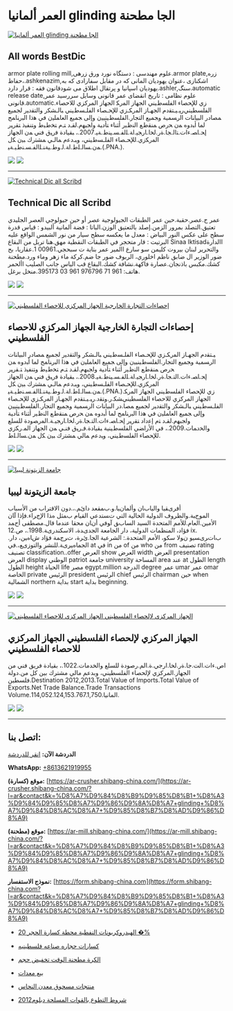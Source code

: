 # العمر ألمانيا glinding الجا مطحنة

<a href="https://swt.shibang-china.com/?l=ar&img&k=%D8%A7%D9%84%D8%B9%D9%85%D8%B1+%D8%A3%D9%84%D9%85%D8%A7%D9%86%D9%8A%D8%A7+glinding+%D8%A7%D9%84%D8%AC%D8%A7+%D9%85%D8%B7%D8%AD%D9%86%D8%A9" target="_blank">![العمر ألمانيا glinding الجا مطحنة](http://static.shibang-china.com/all-800x300/938.jpg)</a>

## All words BestDic
armor plate rolling mill,علوم مهندسى : دستگاه نورد ورق زرهى.armor plate,زره ،حفاظ.ashkenazim,اشکنازى ،عنوان يهوديان المانى که در مقابل سفارادى که به يهوديان اسپانيا و پرتقال اطلاق مى شودقانون فقه : قرار دارد.ashler,سنگ.automatic release date,علوم نظامى : تاريخ انقضاى عمر قانونى وسايل سررسيد عمر قانونى.automatic.ﺯﻱ ﻟﻺﺤﺼﺎﺀ ﺍﻟﻔﻠﺴﻁﻴﻨﻲ ﺍﻟﺠﻬﺎﺯ ﺍﻟﻤﺭﻜ الجهاز المركزي للاحصاء الفلسطينيﺭﻴ.ﻴـﺘﻘﺩﻡ ﺍﻟﺠﻬـﺎﺯ ﺍﻟﻤﺭﻜـﺯﻱ ﻟﻺﺤـﺼﺎﺀ ﺍﻟﻔﻠـﺴﻁﻴﻨﻲ ﺒﺎﻟـﺸﻜﺭ ﻭﺍﻟﺘﻘﺩﻴﺭ ﻟﺠﻤﻴﻊ ﻤﺼﺎﺩﺭ ﺍﻟﺒﻴﺎﻨﺎﺕ ﺍﻟﺭﺴﻤﻴﺔ ﻭﺠﻤﻴﻊ ﺍﻟﺘﺠﺎﺭ.ﺍﻟﻔﻠﺴﻁﻴﻨﻴﻴﻥ ﻭﺇﻟﻰ ﺠﻤﻴﻊ ﺍﻟﻌﺎﻤﻠﻴﻥ ﻓﻲ ﻫﺫﺍ ﺍﻟﺒﺭﻨﺎﻤﺞ ﻟﻤﺎ ﺃﺒﺩﻭﻩ ﻤﻥ ﺤﺭﺹ ﻤﻨﻘﻁﻊ ﺍﻟﻨﻅﻴﺭ ﺃﺜﻨﺎﺀ ﺘﺄﺩﻴﺔ ﻭﺍﺠﺒﻬﻡ.ﻟﻘـﺩ ﺘـﻡ ﺘﺨﻁﻴﻁ ﻭﺘﻨﻔﻴﺫ ﺘﻘﺭﻴﺭ ﺇﺤ.ﺎﺼ.ﺀﺍﺕ.ﺘﺍﻟ.ﺠﺎ.ﺓﺭ.ﻟﺨﺍ.ﺎﺭﺠﻴ.ﺍﺔ.ﻠﻟﻔ.ﺴ.ﻴﻨﻁ.ﺔﻴ.2007.، ﺒﻘﻴﺎﺩﺓ ﻓﺭﻴﻕ ﻓﻨﻲ ﻤﻥ ﺍﻟﺠﻬﺎﺯ ﺍﻟﻤﺭﻜﺯﻱ.ﻟﻺﺤـﺼﺎﺀ ﺍﻟﻔﻠـﺴﻁﻴﻨﻲ، ﻭﺒـﺩﻋﻡ ﻤﺎﻟـﻲ ﻤﺸﺘﺭﻙ ﺒﻴﻥ ﻜل ﻤﻥ.ﺴﺍﻟ.ﻠﻁ.ﺍﺔ.ﻟ.ﻭﻁ.ﻴﺔﻨ.ﻠﺍﻟﻔ.ﺴ.ﻨﻁﻴ.ﺔﻴ.(.PNA.).


<a href="https://whatsapp.shibangsoft.com/WhatsApp.php" target="_blank" title="WhatsApp">![](http://static.shibang-china.com/icon/whatsapp.png)</a> <a href="https://swt.shibang-china.com/?l=ar&icon&k=%D8%A7%D9%84%D8%B9%D9%85%D8%B1+%D8%A3%D9%84%D9%85%D8%A7%D9%86%D9%8A%D8%A7+glinding+%D8%A7%D9%84%D8%AC%D8%A7+%D9%85%D8%B7%D8%AD%D9%86%D8%A9" target="_blank">![](http://static.shibang-china.com/icon/chat-ar.png)</a>

---

<a href="https://swt.shibang-china.com/?l=ar&img&k=%D8%A7%D9%84%D8%B9%D9%85%D8%B1+%D8%A3%D9%84%D9%85%D8%A7%D9%86%D9%8A%D8%A7+glinding+%D8%A7%D9%84%D8%AC%D8%A7+%D9%85%D8%B7%D8%AD%D9%86%D8%A9" target="_blank">![Technical Dic all Scribd](http://static.shibang-china.com/all-800x300/269.jpg)</a>

## Technical Dic all Scribd
عمر ح.عصر.حقبة.حين عمر الطبقات الجيولوجية عصر أو حين جيولوجي العصر الجليدي تعتيق.التصلد بمرور الزمن.إصلد بالتعتيق الوزن.الباتا : فضة ألمانية ألبيدو : قياس قدرة سطح على عكس النور البياض : معدل ما يعكسه سطح سيار من نور الشمس الواقع عليه البرتيت : قار متحجر في الطبقات النقطية مهق.هنا تربل من البقاع Sinaa Iktisadاالدارة والتحرير لبنان بيروت كليمن سو سارع االمير عمر بناية ت سبحجي.00961 1.عقاريا، بح ضور الوزير ال ضابق ناظم اخلوري، الربوف ضور جا ضم.كركة ماء زهر وماء ورد.مطحنة كشك.مكبس باذنجان.عصارة فاكهة.نشافة كشك.البقاع قب الياس جانب الصليب األحمر هاتف: 961 71 976796 961 03 395173.منخل برغل.


<a href="https://whatsapp.shibangsoft.com/WhatsApp.php" target="_blank" title="WhatsApp">![](http://static.shibang-china.com/icon/whatsapp.png)</a> <a href="https://swt.shibang-china.com/?l=ar&icon&k=%D8%A7%D9%84%D8%B9%D9%85%D8%B1+%D8%A3%D9%84%D9%85%D8%A7%D9%86%D9%8A%D8%A7+glinding+%D8%A7%D9%84%D8%AC%D8%A7+%D9%85%D8%B7%D8%AD%D9%86%D8%A9" target="_blank">![](http://static.shibang-china.com/icon/chat-ar.png)</a>

---

<a href="https://swt.shibang-china.com/?l=ar&img&k=%D8%A7%D9%84%D8%B9%D9%85%D8%B1+%D8%A3%D9%84%D9%85%D8%A7%D9%86%D9%8A%D8%A7+glinding+%D8%A7%D9%84%D8%AC%D8%A7+%D9%85%D8%B7%D8%AD%D9%86%D8%A9" target="_blank">![إحصاءات التجارة الخارجية الجهاز المركزي للاحصاء الفلسطيني](http://static.shibang-china.com/all-800x300/128.jpg)</a>

## إحصاءات التجارة الخارجية الجهاز المركزي للاحصاء الفلسطيني
ﻴـﺘﻘﺩﻡ ﺍﻟﺠﻬـﺎﺯ ﺍﻟﻤﺭﻜـﺯﻱ ﻟﻺﺤـﺼﺎﺀ ﺍﻟﻔﻠـﺴﻁﻴﻨﻲ ﺒﺎﻟـﺸﻜﺭ ﻭﺍﻟﺘﻘﺩﻴﺭ ﻟﺠﻤﻴﻊ ﻤﺼﺎﺩﺭ ﺍﻟﺒﻴﺎﻨﺎﺕ ﺍﻟﺭﺴﻤﻴﺔ ﻭﺠﻤﻴﻊ ﺍﻟﺘﺠﺎﺭ.ﺍﻟﻔﻠﺴﻁﻴﻨﻴﻴﻥ ﻭﺇﻟﻰ ﺠﻤﻴﻊ ﺍﻟﻌﺎﻤﻠﻴﻥ ﻓﻲ ﻫﺫﺍ ﺍﻟﺒﺭﻨﺎﻤﺞ ﻟﻤﺎ ﺃﺒﺩﻭﻩ ﻤﻥ ﺤﺭﺹ ﻤﻨﻘﻁﻊ ﺍﻟﻨﻅﻴﺭ ﺃﺜﻨﺎﺀ ﺘﺄﺩﻴﺔ ﻭﺍﺠﺒﻬﻡ.ﻟﻘـﺩ ﺘـﻡ ﺘﺨﻁﻴﻁ ﻭﺘﻨﻔﻴﺫ ﺘ.ﻘﺭﻴﺭ ﺇﺤ.ﺎﺼ.ﺀﺍﺕ.ﺍﻟﺘ.ﺠﺎ.ﺓﺭ.ﻟﺨﺍ.ﺎﺭﺠﻴ.ﺍﺔ.ﻠﻟﻔ.ﺴ.ﻴﻨﻁ.ﺔﻴ.2008.، ﺒﻘﻴﺎﺩﺓ ﻓﺭﻴﻕ ﻓﻨﻲ ﻤﻥ ﺍﻟﺠﻬﺎﺯ ﺍﻟﻤﺭﻜﺯﻱ.ﻟﻺﺤـﺼﺎﺀ ﺍﻟﻔﻠـﺴﻁﻴﻨﻲ، ﻭﺒـﺩﻋﻡ ﻤﺎﻟـﻲ ﻤﺸﺘﺭﻙ ﺒﻴﻥ ﻜل ﻤﻥ.ﺴﺍﻟ.ﻠﻁ.ﺍﺔ.ﻟ.ﻭﻁ.ﻴﺔﻨ.ﻠﺍﻟﻔ.ﺴ.ﻨﻁﻴ.ﺔﻴ.(.PNA.).ﺯﻱ ﻟﻺﺤﺼﺎﺀ ﺍﻟﻔﻠﺴﻁﻴﻨﻲ ﺍﻟﺠﻬﺎﺯ ﺍﻟﻤﺭﻜ الجهاز المركزي للاحصاء الفلسطينيﺸﻜ.ﺭ.ﻭﺘﻘﺩ.ﺭﻴ.ﻴـﺘﻘﺩﻡ ﺍﻟﺠﻬـﺎﺯ ﺍﻟﻤﺭﻜـﺯﻱ ﻟﻺﺤـﺼﺎﺀ ﺍﻟﻔﻠـﺴﻁﻴﻨﻲ ﺒﺎﻟـﺸﻜﺭ ﻭﺍﻟﺘﻘﺩﻴﺭ ﻟﺠﻤﻴﻊ ﻤﺼﺎ.ﺩﺭ ﺍﻟﺒﻴﺎﻨﺎﺕ ﺍﻟﺭﺴﻤﻴﺔ ﻭﺠﻤﻴﻊ ﺍﻟﺘﺠﺎﺭ.ﺍﻟﻔﻠﺴﻁﻴﻨﻴﻴﻥ ﻭﺇﻟﻰ ﺠﻤﻴﻊ ﺍﻟﻌﺎﻤﻠﻴﻥ ﻓﻲ ﻫﺫﺍ ﺍﻟﺒﺭﻨﺎﻤﺞ ﻟﻤﺎ ﺃﺒﺩﻭﻩ ﻤﻥ ﺤﺭﺹ ﻤﻨﻘﻁﻊ ﺍﻟﻨﻅﻴﺭ ﺃﺜﻨﺎﺀ ﺘﺄﺩﻴﺔ ﻭﺍﺠﺒﻬﻡ.ﻟﻘـﺩ ﺘﻡ ﺇﻋﺩﺍﺩ ﺘﻘﺭﻴﺭ ﺇﺤ.ﺎﺼ.ﺀﺍﺕ.ﺍﻟﺘ.ﺠﺎ.ﺓﺭ.ﻟﺨﺍ.ﺎﺭﺠﻴ.ﺔ.ﺍﻟﻤﺭﺼﻭﺩﺓ ﻟﻠﺴﻠﻊ ﻭﺍﻟﺨﺩﻤﺎﺕ.2009.، ﻓﻲ ﺍﻷﺭﺍﻀﻲ ﺍﻟﻔﻠﺴﻁﻴﻨﻴﺔ ﺒﻘﻴﺎﺩﺓ.ﻓـﺭﻴﻕ ﻓﻨـﻲ ﻤﻥ ﺍﻟﺠﻬﺎﺯ ﺍﻟﻤ.ﺭﻜﺯﻱ ﻟﻺﺤﺼﺎﺀ ﺍﻟﻔﻠﺴﻁﻴﻨﻲ، ﻭﺒﺩﻋﻡ ﻤﺎﻟﻲ ﻤﺸﺘﺭﻙ ﺒﻴﻥ ﻜل ﻤﻥ.ﺴﺍﻟ.ﻠﻁ.


<a href="https://whatsapp.shibangsoft.com/WhatsApp.php" target="_blank" title="WhatsApp">![](http://static.shibang-china.com/icon/whatsapp.png)</a> <a href="https://swt.shibang-china.com/?l=ar&icon&k=%D8%A7%D9%84%D8%B9%D9%85%D8%B1+%D8%A3%D9%84%D9%85%D8%A7%D9%86%D9%8A%D8%A7+glinding+%D8%A7%D9%84%D8%AC%D8%A7+%D9%85%D8%B7%D8%AD%D9%86%D8%A9" target="_blank">![](http://static.shibang-china.com/icon/chat-ar.png)</a>

---

<a href="https://swt.shibang-china.com/?l=ar&img&k=%D8%A7%D9%84%D8%B9%D9%85%D8%B1+%D8%A3%D9%84%D9%85%D8%A7%D9%86%D9%8A%D8%A7+glinding+%D8%A7%D9%84%D8%AC%D8%A7+%D9%85%D8%B7%D8%AD%D9%86%D8%A9" target="_blank">![جامعة الزيتونة ليبيا](http://static.shibang-china.com/all-800x300/286.jpg)</a>

## جامعة الزيتونة ليبيا
أﻓﺮیﻘﻴﺎ واﻟﻴﺎﺏﺎن وأﻟﻤﺎﻥﻴﺎ.و.ﺏﻤﻘﻌﺪ داﺉﻢ.،.دون اﻻﻗﺘﺮاب ﻣﻦ اﻷﺳﺒﺎب اﻟﻤﻮﺝﺒﺔ.واﻟﻈﺮوف اﻟﺪوﻟﻴﺔ اﻟﺤﺎﻟﻴﺔ اﻟﺘﻲ ﺕﺴﺘﺪﻋﻲ اﻟﻘﻴﺎم ﺏﻤﺜﻞ هﺬا اﻹﺝﺮاء.ﻓﺈذا آﺎن اﻷﻣﻴﻦ.اﻟﻌﺎم.ﻟﻸﻣﻢ اﻟﻤﺘﺤﺪة اﻟﺴﻴﺪ اﻟﺴﺎﺏﻖ آﻮﻓﻲ أﻥﺎن ﻣﺤﻘﺎ ﻋﻨﺪﻣﺎ ﻗﺎل.ﻣﺼﻄﻔﻰ أﺡﻤﺪ ﻓﺆاد، اﻟﻤﻨﻈﻤﺎت اﻟﺪوﻟﻴﺔ، دار اﻟﺠﺎﻣﻌﺔ اﻟﺠﺪیﺪة، اﻻﺳﻜﻨﺪریﺔ.1998.، ص.12 ix. .ﺏﺎﺕﺮیﺴﻴﻮ ﻥﻮﻻ ﺳﻜﻮ، اﻷﻣﻢ اﻟﻤﺘﺤﺪة.: اﻟﺸﺮﻋﻴﺔ اﻟﺠﺎ.ﺉﺮة، ﺕﺮﺝﻤﺔ ﻓﺆاد ﺵﺎهﻴﻦ، دار اﻟﺠﻤﺎهﻴﺮیﺔ.ﻟﻠﻨﺸﺮ واﻟﺘﻮزیﻊ،.في at في in من of من who من from تصنيف rating تصنيف classification..offer العرض show العرض width العرض presentation العرض display الوطني patriot جامعة university المساحة area عند at الطول length الطول height الحياة life مصر egypt.million الدرجة degree عمر umar عمر omar الخاصة private الرئيس president الرئيس chief الرئيس chairman حين when الشمالية northern بداية start بداية beginning.


<a href="https://whatsapp.shibangsoft.com/WhatsApp.php" target="_blank" title="WhatsApp">![](http://static.shibang-china.com/icon/whatsapp.png)</a> <a href="https://swt.shibang-china.com/?l=ar&icon&k=%D8%A7%D9%84%D8%B9%D9%85%D8%B1+%D8%A3%D9%84%D9%85%D8%A7%D9%86%D9%8A%D8%A7+glinding+%D8%A7%D9%84%D8%AC%D8%A7+%D9%85%D8%B7%D8%AD%D9%86%D8%A9" target="_blank">![](http://static.shibang-china.com/icon/chat-ar.png)</a>

---

<a href="https://swt.shibang-china.com/?l=ar&img&k=%D8%A7%D9%84%D8%B9%D9%85%D8%B1+%D8%A3%D9%84%D9%85%D8%A7%D9%86%D9%8A%D8%A7+glinding+%D8%A7%D9%84%D8%AC%D8%A7+%D9%85%D8%B7%D8%AD%D9%86%D8%A9" target="_blank">![الجهاز المركزي لإلحصاء الفلسطيني الجهاز المركزي للاحصاء الفلسطيني](http://static.shibang-china.com/all-800x300/579.jpg)</a>

## الجهاز المركزي لإلحصاء الفلسطيني الجهاز المركزي للاحصاء الفلسطيني
اص.ءات.الت.جا.ةر.لخا.ارجي.ة.الم.رصودة للسلع والخدمات.1022.، بقيادة فريق فني من الجهاز.المركزي لإلحصاء الفلسطيني، وبدعم مالي مشترك بين كل من.دولة فلسطين.Destination 2012,2013.Total Value of Imports.Total Value of Exports.Net Trade Balance.Trade Transactions Volume.المانيا.114,052.124,153.767.1,750.

<a href="https://whatsapp.shibangsoft.com/WhatsApp.php" target="_blank" title="WhatsApp">![](http://static.shibang-china.com/icon/whatsapp.png)</a> <a href="https://swt.shibang-china.com/?l=ar&icon&k=%D8%A7%D9%84%D8%B9%D9%85%D8%B1+%D8%A3%D9%84%D9%85%D8%A7%D9%86%D9%8A%D8%A7+glinding+%D8%A7%D9%84%D8%AC%D8%A7+%D9%85%D8%B7%D8%AD%D9%86%D8%A9" target="_blank">![](http://static.shibang-china.com/icon/chat-ar.png)</a>

---
## اتصل بنا:

**الدردشة الآن:** [انقر للدردشة](https://swt.shibang-china.com?l=ar&contact&k=%D8%A7%D9%84%D8%B9%D9%85%D8%B1+%D8%A3%D9%84%D9%85%D8%A7%D9%86%D9%8A%D8%A7+glinding+%D8%A7%D9%84%D8%AC%D8%A7+%D9%85%D8%B7%D8%AD%D9%86%D8%A9)

**WhatsApp:**  [+8613621919955](https://whatsapp.shibangsoft.com/WhatsApp.php)

**موقع (كسارة):** [https://ar-crusher.shibang-china.com/](https://ar-crusher.shibang-china.com/?l=ar&contact&k=%D8%A7%D9%84%D8%B9%D9%85%D8%B1+%D8%A3%D9%84%D9%85%D8%A7%D9%86%D9%8A%D8%A7+glinding+%D8%A7%D9%84%D8%AC%D8%A7+%D9%85%D8%B7%D8%AD%D9%86%D8%A9)

**موقع (مطحنة):** [https://ar-mill.shibang-china.com/](https://ar-mill.shibang-china.com/?l=ar&contact&k=%D8%A7%D9%84%D8%B9%D9%85%D8%B1+%D8%A3%D9%84%D9%85%D8%A7%D9%86%D9%8A%D8%A7+glinding+%D8%A7%D9%84%D8%AC%D8%A7+%D9%85%D8%B7%D8%AD%D9%86%D8%A9)

**نموذج الاستفسار:** [https://form.shibang-china.com](https://form.shibang-china.com?l=ar&contact&k=%D8%A7%D9%84%D8%B9%D9%85%D8%B1+%D8%A3%D9%84%D9%85%D8%A7%D9%86%D9%8A%D8%A7+glinding+%D8%A7%D9%84%D8%AC%D8%A7+%D9%85%D8%B7%D8%AD%D9%86%D8%A9)

* [20 الهيدروكربونات النفطية محطة كسارة الحجر �%](../25/20%20%D8%A7%D9%84%D9%87%D9%8A%D8%AF%D8%B1%D9%88%D9%83%D8%B1%D8%A8%D9%88%D9%86%D8%A7%D8%AA%20%D8%A7%D9%84%D9%86%D9%81%D8%B7%D9%8A%D8%A9%20%D9%85%D8%AD%D8%B7%D8%A9%20%D9%83%D8%B3%D8%A7%D8%B1%D8%A9%20%D8%A7%D9%84%D8%AD%D8%AC%D8%B1%20%EF%BF%BD%25.md)

* [كسارات حجاره صناعه فلسطينيه](../21/%D9%83%D8%B3%D8%A7%D8%B1%D8%A7%D8%AA%20%D8%AD%D8%AC%D8%A7%D8%B1%D9%87%20%D8%B5%D9%86%D8%A7%D8%B9%D9%87%20%D9%81%D9%84%D8%B3%D8%B7%D9%8A%D9%86%D9%8A%D9%87.md)

* [الكرة مطحنة الوقت تخفيض حجم](../23/%D8%A7%D9%84%D9%83%D8%B1%D8%A9%20%D9%85%D8%B7%D8%AD%D9%86%D8%A9%20%D8%A7%D9%84%D9%88%D9%82%D8%AA%20%D8%AA%D8%AE%D9%81%D9%8A%D8%B6%20%D8%AD%D8%AC%D9%85.md)

* [بيع معدات](../21/%D8%A8%D9%8A%D8%B9%20%D9%85%D8%B9%D8%AF%D8%A7%D8%AA.md)

* [منتجات مسحوق معدن النحاس](../23/%D9%85%D9%86%D8%AA%D8%AC%D8%A7%D8%AA%20%D9%85%D8%B3%D8%AD%D9%88%D9%82%20%D9%85%D8%B9%D8%AF%D9%86%20%D8%A7%D9%84%D9%86%D8%AD%D8%A7%D8%B3.md)

* [شروط التطوع بالقوات المسلحة دبلوم2012](../21/%D8%B4%D8%B1%D9%88%D8%B7%20%D8%A7%D9%84%D8%AA%D8%B7%D9%88%D8%B9%20%D8%A8%D8%A7%D9%84%D9%82%D9%88%D8%A7%D8%AA%20%D8%A7%D9%84%D9%85%D8%B3%D9%84%D8%AD%D8%A9%20%D8%AF%D8%A8%D9%84%D9%88%D9%852012.md)